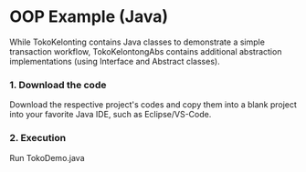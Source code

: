 # OOP Example (Java)

While TokoKelonting contains Java classes to demonstrate a simple transaction workflow, TokoKelontongAbs contains additional abstraction implementations (using Interface and Abstract classes).

### 1. Download the code
Download the respective project's codes and copy them into a blank project into your favorite Java IDE, such as Eclipse/VS-Code.

### 2. Execution
Run TokoDemo.java
